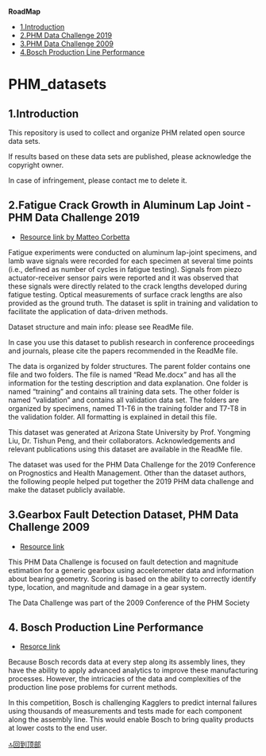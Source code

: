 **RoadMap**
<!-- TOC -->

- [1.Introduction](#1Introduction)
- [2.PHM Data Challenge 2019](#2fatigue-crack-growth-in-aluminum-lap-joint---phm-data-challenge-2019)
- [3.PHM Data Challenge 2009](#3gearbox-fault-detection-dataset-phm-data-challenge-2009)
- [4.Bosch Production Line Performance](#4bosch-production-line-performance)

<!-- /TOC -->

# PHM_datasets
## 1.Introduction
This repository is used to collect and organize PHM related open source data sets.

If results based on these data sets are published, please acknowledge the copyright owner.

In case of infringement, please contact me to delete it.

## 2.Fatigue Crack Growth in Aluminum Lap Joint - PHM Data Challenge 2019
* [Resource link by Matteo Corbetta](https://c3.nasa.gov/dashlink/resources/1014/)

Fatigue experiments were conducted on aluminum lap-joint specimens, and lamb wave signals were recorded for each specimen at several time points (i.e., defined as number of cycles in fatigue testing). Signals from piezo actuator-receiver sensor pairs were reported and it was observed that these signals were directly related to the crack lengths developed during fatigue testing. Optical measurements of surface crack lengths are also provided as the ground truth. The dataset is split in training and validation to facilitate the application of data-driven methods.

Dataset structure and main info: please see ReadMe file.

In case you use this dataset to publish research in conference proceedings and journals, please cite the papers recommended in the ReadMe file.

The data is organized by folder structures. The parent folder contains one file and two folders. The file is named “Read Me.docx” and has all the information for the testing description and data explanation. One folder is named “training” and contains all training data sets. The other folder is named “validation” and contains all validation data set. The folders are organized by specimens, named T1-T6 in the training folder and T7-T8 in the validation folder. All formatting is explained in detail this file.

This dataset was generated at Arizona State University by Prof. Yongming Liu, Dr. Tishun Peng, and their collaborators. Acknowledgements and relevant publications using this dataset are available in the ReadMe file.

The dataset was used for the PHM Data Challenge for the 2019 Conference on Prognostics and Health Management. Other than the dataset authors, the following people helped put together the 2019 PHM data challenge and make the dataset publicly available.

## 3.Gearbox Fault Detection Dataset, PHM Data Challenge 2009

* [Resource link](https://c3.nasa.gov/dashlink/resources/997/)

This PHM Data Challenge is focused on fault detection and magnitude estimation for a generic gearbox using accelerometer data and information about bearing geometry. Scoring is based on the ability to correctly identify type, location, and magnitude and damage in a gear system.

The Data Challenge was part of the 2009 Conference of the PHM Society

## 4. Bosch Production Line Performance
* [Resorce link](https://www.kaggle.com/c/bosch-production-line-performance/overview/ieee-bigdata-2016)

Because Bosch records data at every step along its assembly lines, they have the ability to apply advanced analytics to improve these manufacturing processes. However, the intricacies of the data and complexities of the production line pose problems for current methods.

In this competition, Bosch is challenging Kagglers to predict internal failures using thousands of measurements and tests made for each component along the assembly line. This would enable Bosch to bring quality products at lower costs to the end user.


[:top:回到顶部](#1Introduction)

